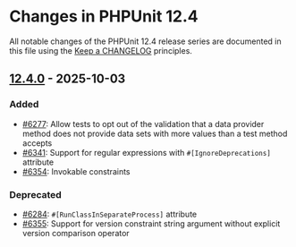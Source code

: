 # Changes in PHPUnit 12.4

All notable changes of the PHPUnit 12.4 release series are documented in this file using the [Keep a CHANGELOG](https://keepachangelog.com/) principles.

## [12.4.0] - 2025-10-03

### Added

* [#6277](https://github.com/sebastianbergmann/phpunit/issues/6277): Allow tests to opt out of the validation that a data provider method does not provide data sets with more values than a test method accepts
* [#6341](https://github.com/sebastianbergmann/phpunit/pull/6341): Support for regular expressions with `#[IgnoreDeprecations]` attribute
* [#6354](https://github.com/sebastianbergmann/phpunit/issues/6354): Invokable constraints

### Deprecated

* [#6284](https://github.com/sebastianbergmann/phpunit/issues/6284): `#[RunClassInSeparateProcess]` attribute
* [#6355](https://github.com/sebastianbergmann/phpunit/issues/6355): Support for version constraint string argument without explicit version comparison operator

[12.4.0]: https://github.com/sebastianbergmann/phpunit/compare/12.3.15...main
